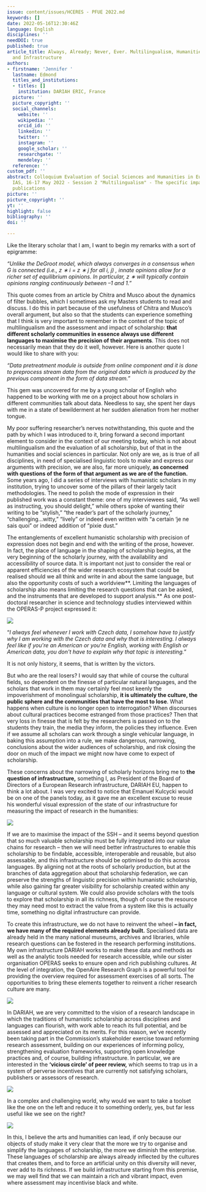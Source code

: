 ```yaml
---
issue: content/issues/HCERES - PFUE 2022.md
keywords: []
date: 2022-05-16T12:30:46Z
language: English
disciplines: ''
needDOI: true
published: true
article_title: Always, Already; Never, Ever. Multilingualism, Humanities, Assessment,
  and Infrastructure
authors:
- firstname: 'Jennifer '
  lastname: Edmond
  titles_and_institutions:
  - titles: []
    institution: DARIAH ERIC, France
  picture: ''
  picture_copyright: ''
  social_channels:
    website: ''
    wikipedia: ''
    orcid_id: ''
    linkedin: ''
    twitter: ''
    instagram: ''
    google_scholar: ''
    researchgate: ''
    mendeley: ''
  reference: ''
custom_pdf: ''
abstract: Colloquium Evaluation of Social Sciences and Humanities in Europe Paris
  IAS, 16-17 May 2022 - Session 2 "Multilingualism" - The specific impact of multilingual
  publications
picture: ''
picture_copyright: ''
yt: ''
highlight: false
bibliography: ''
doi: ''

---
```

Like the literary scholar that I am, I want to begin my remarks with a sort of epigramme:

_“Unlike the DeGroot model, which always converges in a consensus when G is connected (i.e., z ∗ i = z ∗ j for all i, j) , innate opinions allow for a richer set of equilibrium opinions. In particular, z ∗ will typically contain opinions ranging continuously between –1 and 1.”_

This quote comes from an article by Chitra and Musco about the dynamics of filter bubbles, which I sometimes ask my Masters students to read and discuss. I do this in part because of the usefulness of Chitra and Musco’s overall argument, but also so that the students can experience something that I think is very important to remember in the context of the topic of multilingualism and the assessment and impact of scholarship: **that different scholarly communities in essence always use different languages to maximise the precision of their arguments**. This does not necessarily mean that they do it well, however. Here is another quote I would like to share with you:

_“Data pretreatment module is outside from online component and it is done to preprocess stream data from the original data which is produced by the previous component in the form of data stream.”_

This gem was uncovered for me by a young scholar of English who happened to be working with me on a project about how scholars in different communities talk about data. Needless to say, she spent her days with me in a state of bewilderment at her sudden alienation from her mother tongue.

My poor suffering researcher’s nerves notwithstanding, this quote and the path by which I was introduced to it, bring forward a second important element to consider in the context of our meeting today, which is not about multilingualism and the evaluation of all scholarship, but of that in the humanities and social sciences in particular. Not only are we, as is true of all disciplines, in need of specialised linguistic tools to make and express our arguments with precision, we are also, far more uniquely, **as concerned with questions of the form of that argument as we are of the function.** Some years ago, I did a series of interviews with humanistic scholars in my institution, trying to uncover some of the pillars of their largely tacit methodologies. The need to polish the mode of expression in their published work was a constant theme: one of my interviewees said, “As well as instructing, you should delight,” while others spoke of wanting their writing to be “stylish,” “the reader’s part of the scholarly journey,” “challenging…witty,” “lively” or indeed even written with “a certain ‘je ne sais quoi” or indeed addition of “pixie dust.”

The entanglements of excellent humanistic scholarship with precision of expression does not begin and end with the writing of the prose, however. In fact, the place of language in the shaping of scholarship begins, at the very beginning of the scholarly journey, with the availability and accessibility of source data. It is important not just to consider the real or apparent efficiencies of the wider research ecosystem that could be realised should we all think and write in and about the same language, but also the opportunity costs of such a worldview**. Limiting the languages of scholarship also means limiting the research questions that can be asked, and the instruments that are developed to support analysis.** As one post-doctoral researcher in science and technology studies interviewed within the OPERAS-P project expressed it:

![](/2-1-2_1.png)

“_I always feel whenever I work with Czech data, I somehow have to justify why I am working with the Czech data and why that is interesting. I always feel like if you're an American or you're English, working with English or American data, you don't have to explain why that topic is interesting._”

It is not only history, it seems, that is written by the victors.

But who are the real losers? I would say that while of course the cultural fields, so dependent on the finesse of particular natural languages, and the scholars that work in them may certainly feel most keenly the impoverishment of monolingual scholarship, **it is ultimately the culture, the public sphere and the communities that have the most to lose**. What happens when culture is no longer open to interrogation? When discourses about cultural practices become estranged from those practices? Then that very loss in finesse that is felt by the researchers is passed on to the students they train, the media they inform, the policies they influence. Even if we assume all scholars can work through a single vehicular language, in baking this assumption into a rule, we make dangerous, narrowing, conclusions about the wider audiences of scholarship, and risk closing the door on much of the impact we might now have come to expect of scholarship.

These concerns about the narrowing of scholarly horizons bring me to **the question of infrastructure,** something I, as President of the Board of Directors of a European Research infrastructure, DARIAH EU, happen to think a lot about. I was very excited to notice that Emanuel Kulcycki would be on one of the panels today, as it gave me an excellent excuse to reuse his wonderful visual expression of the state of our infrastructure for measuring the impact of research in the humanities:

![](/2-1-2_2.png)

If we are to maximise the impact of the SSH – and it seems beyond question that so much valuable scholarship must be fully integrated into our value chains for research – then we will need better infrastructures to enable this scholarship to be findable, accessible, interoperable and reusable, but also assessable, and this infrastructure should be optimised to do this across languages. By aligning not at the roots of scholarly production, but at the branches of data aggregation about that scholarship federation, we can preserve the strengths of linguistic precision within humanistic scholarship, while also gaining far greater visibility for scholarship created within any language or cultural system. We could also provide scholars with the tools to explore that scholarship in all its richness, though of course the resource they may need most to extract the value from a system like this is actually time, something no digital infrastructure can provide.

To create this infrastructure, we do not have to reinvent the wheel **– in fact, we have many of the required elements already built.** Specialised data are already held in the many national museums, archives and libraries, while research questions can be fostered in the research performing institutions. My own infrastructure DARIAH works to make these data and methods as well as the analytic tools needed for research accessible, while our sister organisation OPERAS seeks to ensure open and rich publishing cultures. At the level of integration, the OpenAire Research Graph is a powerful tool for providing the overview required for assessment exercises of all sorts. The opportunities to bring these elements together to reinvent a richer research culture are many.

![](/2-1-2_3.png)

In DARIAH, we are very committed to the vision of a research landscape in which the traditions of humanistic scholarship across disciplines and languages can flourish, with work able to reach its full potential, and be assessed and appreciated on its merits. For this reason, we’ve recently been taking part in the Commission’s stakeholder exercise toward reforming research assessment, building on our experiences of informing policy, strengthening evaluation frameworks, supporting open knowledge practices and, of course, building infrastructure. In particular, we are interested in the **‘vicious circle’ of peer review,** which seems to trap us in a system of perverse incentives that are currently not satisfying scholars, publishers or assessors of research.

![](/2-1-2_4.png)

In a complex and challenging world, why would we want to take a toolset like the one on the left and reduce it to something orderly, yes, but far less useful like we see on the right?

![](/2-1-1_56.PNG)

In this, I believe the arts and humanities can lead, if only because our objects of study make it very clear that the more we try to organise and simplify the languages of scholarship, the more we diminish the enterprise. These languages of scholarship are always already inflected by the cultures that creates them, and to force an artificial unity on this diversity will never, ever add to its richness. If we build infrastructure starting from this premise, we may well find that we can maintain a rich and vibrant impact, even where assessment may incentivise black and white.

